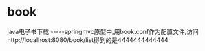book
====

java电子书下载
-----springmvc原型中,用book.conf作为配置文件,访问http://localhost:8080/book/list得到的是4444444444444
